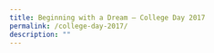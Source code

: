 ```yaml
---
title: Beginning with a Dream – College Day 2017
permalink: /college-day-2017/
description: ""
---
```

